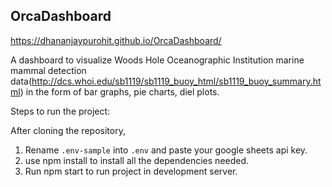 ## OrcaDashboard

https://dhananjaypurohit.github.io/OrcaDashboard/

A dashboard to visualize Woods Hole Oceanographic Institution marine mammal detection data(http://dcs.whoi.edu/sb1119/sb1119_buoy_html/sb1119_buoy_summary.html) in the form of bar graphs, pie charts, diel plots.

Steps to run the project:

After cloning the repository, 
1. Rename `.env-sample` into `.env` and paste your google sheets api key.<br>
2. use npm install to install all the dependencies needed.<br>
3. Run npm start to run project in development server. <br>




